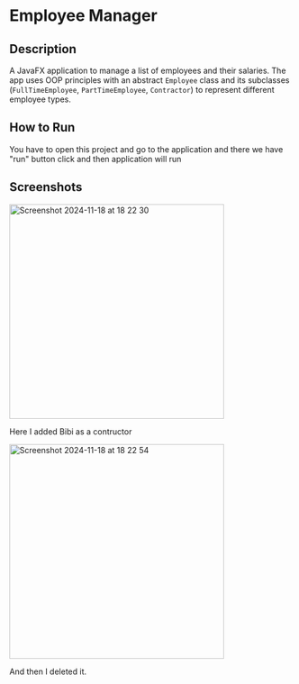 # Employee Manager

## Description
A JavaFX application to manage a list of employees and their salaries. The app uses OOP principles with an abstract `Employee` class and its subclasses (`FullTimeEmployee`, `PartTimeEmployee`, `Contractor`) to represent different employee types.


## How to Run
You have to open this project and go to the application and there we have "run" button click and then application will run


## Screenshots

<img width="381" alt="Screenshot 2024-11-18 at 18 22 30" src="https://github.com/user-attachments/assets/1c05707b-05ef-4373-a250-1a6dc2ad6bd5">

Here I added Bibi as a contructor

<img width="381" alt="Screenshot 2024-11-18 at 18 22 54" src="https://github.com/user-attachments/assets/5f130736-be57-4bed-a034-484016cea6b5">

And then I deleted it.

